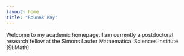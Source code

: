 ```yaml
---
layout: home
title: "Rounak Ray"
---
```

Welcome to my academic homepage. I am currently a postdoctoral research fellow at the Simons Laufer Mathematical Sciences Institute (SLMath).
